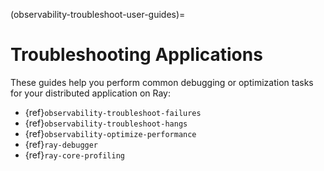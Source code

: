 (observability-troubleshoot-user-guides)=

# Troubleshooting Applications

These guides help you perform common debugging or optimization tasks for your distributed application on Ray:
* {ref}`observability-troubleshoot-failures`
* {ref}`observability-troubleshoot-hangs`
* {ref}`observability-optimize-performance`
* {ref}`ray-debugger`
* {ref}`ray-core-profiling`